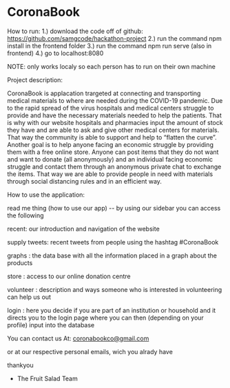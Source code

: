 # CoronaBook

How to run:
1.) download the code off of github: https://github.com/samgcode/hackathon-project
2.) run the command npm install in the frontend folder
3.) run the command npm run serve (also in frontend)
4.) go to localhost:8080

NOTE: only works localy so each person has to run on their own machine

Project description:

CoronaBook is applacation trargeted at connecting and transporting medical materials to where are needed during the COVID-19 pandemic. Due to the rapid spread of the virus hospitals and medical centers struggle to provide and have the necessary materials needed to help the patients. That is why with our website hospitals and pharmacies input the amount of stock they have and are able to ask and give other medical centers for materials. That way the community is able to support and help to “flatten the curve”. Another goal is to help anyone facing an economic struggle by providing them with a free online store. Anyone can post items that they do not want and want to donate (all anonymously) and an individual facing economic struggle and contact them through an anonymous private chat to exchange the items. That way we are able to provide people in need with materials through social distancing rules and in an efficient way.

How to use the application:

read me thing (how to use our app) -- by using our sidebar you can access the following

recent: our introduction and navigation of the website

supply tweets: recent tweets from people using the hashtag #CoronaBook

graphs : the data base with all the information placed in a graph about the products

store : access to our online donation centre

volunteer : description and ways someone who is interested in volunteering can help us out

login : here you decide if you are part of an institution or household and it directs you to the login page where you can then (depending on your profile) input into the database

You can contact us At:
coronabookco@gmail.com

or at our respective personal emails, wich you alrady have

thankyou

- The Fruit Salad Team